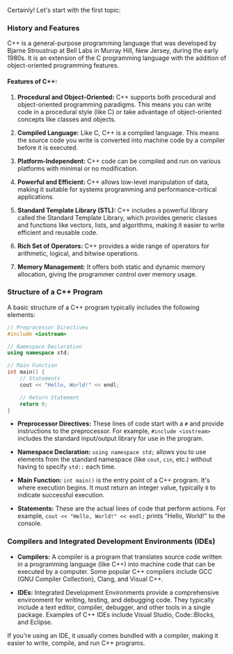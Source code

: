 Certainly! Let's start with the first topic:


### History and Features

C++ is a general-purpose programming language that was developed by Bjarne Stroustrup at Bell Labs in Murray Hill, New Jersey, during the early 1980s. It is an extension of the C programming language with the addition of object-oriented programming features.

#### Features of C++:

1. **Procedural and Object-Oriented:** C++ supports both procedural and object-oriented programming paradigms. This means you can write code in a procedural style (like C) or take advantage of object-oriented concepts like classes and objects.

2. **Compiled Language:** Like C, C++ is a compiled language. This means the source code you write is converted into machine code by a compiler before it is executed.

3. **Platform-Independent:** C++ code can be compiled and run on various platforms with minimal or no modification.

4. **Powerful and Efficient:** C++ allows low-level manipulation of data, making it suitable for systems programming and performance-critical applications.

5. **Standard Template Library (STL):** C++ includes a powerful library called the Standard Template Library, which provides generic classes and functions like vectors, lists, and algorithms, making it easier to write efficient and reusable code.

6. **Rich Set of Operators:** C++ provides a wide range of operators for arithmetic, logical, and bitwise operations.

7. **Memory Management:** It offers both static and dynamic memory allocation, giving the programmer control over memory usage.

### Structure of a C++ Program

A basic structure of a C++ program typically includes the following elements:

```cpp
// Preprocessor Directives
#include <iostream>

// Namespace Declaration
using namespace std;

// Main Function
int main() {
    // Statements
    cout << "Hello, World!" << endl;

    // Return Statement
    return 0;
}
```

- **Preprocessor Directives:** These lines of code start with a `#` and provide instructions to the preprocessor. For example, `#include <iostream>` includes the standard input/output library for use in the program.

- **Namespace Declaration:** `using namespace std;` allows you to use elements from the standard namespace (like `cout`, `cin`, etc.) without having to specify `std::` each time.

- **Main Function:** `int main()` is the entry point of a C++ program. It's where execution begins. It must return an integer value, typically `0` to indicate successful execution.

- **Statements:** These are the actual lines of code that perform actions. For example, `cout << "Hello, World!" << endl;` prints "Hello, World!" to the console.

### Compilers and Integrated Development Environments (IDEs)

- **Compilers:** A compiler is a program that translates source code written in a programming language (like C++) into machine code that can be executed by a computer. Some popular C++ compilers include GCC (GNU Compiler Collection), Clang, and Visual C++.

- **IDEs:** Integrated Development Environments provide a comprehensive environment for writing, testing, and debugging code. They typically include a text editor, compiler, debugger, and other tools in a single package. Examples of C++ IDEs include Visual Studio, Code::Blocks, and Eclipse.

If you're using an IDE, it usually comes bundled with a compiler, making it easier to write, compile, and run C++ programs.